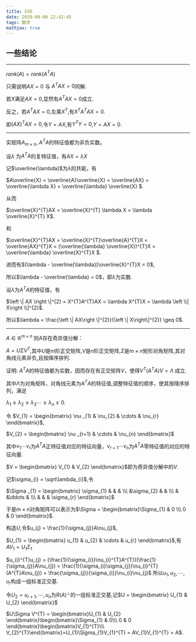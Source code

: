 ```yaml
---
title: SVD
date: 2020-08-06 22:42:45
tags: 数学
mathjax: true
---
```

## 一些结论

---
$rank(A) = rank(A^{T}A)$

只需说明$AX = 0$ 与 $A^{T}AX =0$同解.

若$X$满足$AX = 0$,显然有$A^{T}AX = 0$成立.

反之，若$A^{T}AX = 0$,左乘$X^{T}$,有$X^{T}A^{T}AX = 0$. 

即$(AX)^{T}AX = 0$,令$Y=AX$,有$Y^{T}Y = 0$,$Y = AX = 0$.
<!-- More -->

---

实矩阵$A_{m\times n}$, $A^{T}A$的特征值都为非负实数。

设$\lambda$ 为$A^{T}A$的复特征值，有$AX=\lambda X$

记$\overline{\lambda}$为$\lambda$的共轭，有

$A\overline{X} = \overline{A}\overline{X} = \overline{AX} = \overline{\lambda X} = \overline{\lambda} \overline{X} $.

从而

$\overline{X}^{T}AX = \overline{X}^{T} \lambda X = \lambda \overline{X}^{T} X$.

和

$\overline{X}^{T}AX = \overline{X}^{T}\overline{A}^{T}X = \overline{AX}^{T}X = (\overline{\lambda} \overline{X})^{T}X = \overline{\lambda} \overline{X}^{T}X $.

进而有$(\lambda - \overline{\lambda})\overline{X}^{T}X = 0$,

所以$\lambda - \overline{\lambda} = 0$，即$\lambda$为实数.


设$\lambda$为$A^{T}A$的特征值，有

$\left \| AX \right \|^{2} = X^{T}A^{T}AX = \lambda X^{T}X = \lambda \left \\| X\right \\|^{2}$.

所以$\lambda = \frac{\left \| AX\right \|^{2}}{\left \| X\right\|^{2}} \geq 0$.

---

$A \in \mathbb{R}^{m\times n}$ 则$A$存在奇异值分解：

$A = U\Sigma V^{T}$,其中$U$是$m$阶正交矩阵,$V$是$n$阶正交矩阵,$\Sigma$是$m\times n$矩形对角矩阵,其对角线元素非负,且按降序排列.

证明: $A^{T}A$的特征值都为实数，因而存在有正交矩阵$V$，使得$V^{T}(A^{T}A)V = \Lambda$ 成立.

其中$\Lambda$为对角矩阵，对角线元素为$A^{T}A$的特征值,调整特征值的顺序，使其按降序排列，满足

$\lambda_{1} \geq \lambda_{2} \geq \lambda_{3}\cdots \geq \lambda_{n} \geq 0$.

令 $V_{1} = \begin{bmatrix} \nu _{1} & \nu_{2}  & \cdots  & \nu_{r} \end{bmatrix}$,

$V_{2} = \begin{bmatrix} \nu _{r+1}  & \cdots  & \nu_{n} \end{bmatrix}$

其中$\nu_{1} \cdots \nu_{r}$为$A^{T}A$正特征值对应的特征向量，$\nu_{r+1} \cdots \nu_{n}$为$A^{T}A$零特征值的对应的特征向量.

$V = \begin{bmatrix} V_{1} & V_{2} \end{bmatrix}$即为奇异值分解中的$V$.

记$\sigma_{i} = \sqrt\lambda_{i}$,令

$\Sigma _{1} = \begin{bmatrix} \sigma_{1} &  &  & 
\\\ &\sigma_{2}  &  & 
\\\  &  &\ddots   & 
\\\  &  &  & \sigma_{r} \end{bmatrix}$

于是$m\times n$对角矩阵可以表示为$\Sigma = \begin{bmatrix}\Sigma_{1} & 0 
\\\ 0 & 0 \end{bmatrix}$.

构造$U$,令$u_{j} = \frac{1}{\sigma_{j}}A\nu_{j}$,


$U_{1} = \begin{bmatrix} u_{1} & u_{2} & \cdots & u_{r} \end{bmatrix}$,有$AV_{1} = U_{1}\Sigma_{1}$

$u_{i}^{T}u_{j} = (\frac{1}{\sigma_{i}}\nu_{i}^{T}A^{T})(\frac{1}{\sigma_{j}}A\nu_{j}) = \frac{1}{\sigma_{i}\sigma_{j}}\nu_{i}^{T}(A^{T}A\nu_{j}) = \frac{\sigma_{j}}{\sigma_{i}}\nu_{i}\nu_{j}$
所以$u_{1},u_{2},\cdots,u_{r}$构成一组标准正交基.

令$U_{2} = u_{r+1},\cdots,u_{n}$为$R(A)^{\perp }$的一组标准正交基,记$U = \begin{bmatrix} U_{1} & U_{2} \end{bmatrix}$

$U\Sigma V^{T} = \begin{bmatrix}U_{1} & U_{2} \end{bmatrix}\begin{bmatrix}\Sigma_{1} & 0\\\ 0 & 0 \end{bmatrix}\begin{bmatrix}V_{1}^{T}\\\ 
                 V_{2}^{T}\end{bmatrix}=U_{1}\Sigma_{1}V_{1}^{T} = AV_{1}V_{1}^{T} = A$.
                                                              

